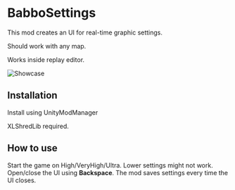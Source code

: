 # BabboSettings

This mod creates an UI for real-time graphic settings.

Should work with any map.

Works inside replay editor.

![Showcase](https://i.imgur.com/KlKgLER.png)

## Installation

Install using UnityModManager

XLShredLib required.



## How to use

Start the game on High/VeryHigh/Ultra. Lower settings might not work.
Open/close the UI using **Backspace**.
The mod saves settings every time the UI closes.

